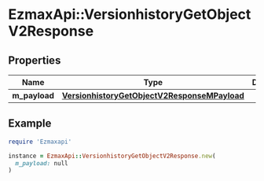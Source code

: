 # EzmaxApi::VersionhistoryGetObjectV2Response

## Properties

| Name | Type | Description | Notes |
| ---- | ---- | ----------- | ----- |
| **m_payload** | [**VersionhistoryGetObjectV2ResponseMPayload**](VersionhistoryGetObjectV2ResponseMPayload.md) |  |  |

## Example

```ruby
require 'Ezmaxapi'

instance = EzmaxApi::VersionhistoryGetObjectV2Response.new(
  m_payload: null
)
```

